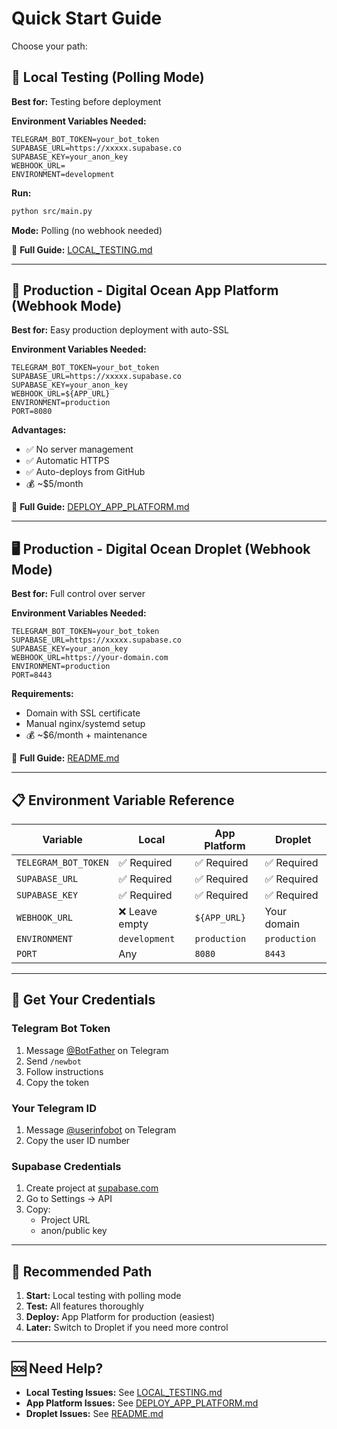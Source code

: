 # Quick Start Guide

Choose your path:

## 🧪 Local Testing (Polling Mode)

**Best for:** Testing before deployment

**Environment Variables Needed:**
```env
TELEGRAM_BOT_TOKEN=your_bot_token
SUPABASE_URL=https://xxxxx.supabase.co
SUPABASE_KEY=your_anon_key
WEBHOOK_URL=
ENVIRONMENT=development
```

**Run:**
```bash
python src/main.py
```

**Mode:** Polling (no webhook needed)

📖 **Full Guide:** [LOCAL_TESTING.md](LOCAL_TESTING.md)

---

## 🚀 Production - Digital Ocean App Platform (Webhook Mode)

**Best for:** Easy production deployment with auto-SSL

**Environment Variables Needed:**
```env
TELEGRAM_BOT_TOKEN=your_bot_token
SUPABASE_URL=https://xxxxx.supabase.co
SUPABASE_KEY=your_anon_key
WEBHOOK_URL=${APP_URL}
ENVIRONMENT=production
PORT=8080
```

**Advantages:**
- ✅ No server management
- ✅ Automatic HTTPS
- ✅ Auto-deploys from GitHub
- 💰 ~$5/month

📖 **Full Guide:** [DEPLOY_APP_PLATFORM.md](DEPLOY_APP_PLATFORM.md)

---

## 🖥️ Production - Digital Ocean Droplet (Webhook Mode)

**Best for:** Full control over server

**Environment Variables Needed:**
```env
TELEGRAM_BOT_TOKEN=your_bot_token
SUPABASE_URL=https://xxxxx.supabase.co
SUPABASE_KEY=your_anon_key
WEBHOOK_URL=https://your-domain.com
ENVIRONMENT=production
PORT=8443
```

**Requirements:**
- Domain with SSL certificate
- Manual nginx/systemd setup
- 💰 ~$6/month + maintenance

📖 **Full Guide:** [README.md](README.md#deployment-digital-ocean)

---

## 📋 Environment Variable Reference

| Variable | Local | App Platform | Droplet |
|----------|-------|--------------|---------|
| `TELEGRAM_BOT_TOKEN` | ✅ Required | ✅ Required | ✅ Required |
| `SUPABASE_URL` | ✅ Required | ✅ Required | ✅ Required |
| `SUPABASE_KEY` | ✅ Required | ✅ Required | ✅ Required |
| `WEBHOOK_URL` | ❌ Leave empty | `${APP_URL}` | Your domain |
| `ENVIRONMENT` | `development` | `production` | `production` |
| `PORT` | Any | `8080` | `8443` |

---

## 🔑 Get Your Credentials

### Telegram Bot Token
1. Message [@BotFather](https://t.me/botfather) on Telegram
2. Send `/newbot`
3. Follow instructions
4. Copy the token

### Your Telegram ID
1. Message [@userinfobot](https://t.me/userinfobot) on Telegram
2. Copy the user ID number

### Supabase Credentials
1. Create project at [supabase.com](https://supabase.com)
2. Go to Settings → API
3. Copy:
   - Project URL
   - anon/public key

---

## 🎯 Recommended Path

1. **Start:** Local testing with polling mode
2. **Test:** All features thoroughly
3. **Deploy:** App Platform for production (easiest)
4. **Later:** Switch to Droplet if you need more control

---

## 🆘 Need Help?

- **Local Testing Issues:** See [LOCAL_TESTING.md](LOCAL_TESTING.md#troubleshooting)
- **App Platform Issues:** See [DEPLOY_APP_PLATFORM.md](DEPLOY_APP_PLATFORM.md#troubleshooting)
- **Droplet Issues:** See [README.md](README.md#troubleshooting)
